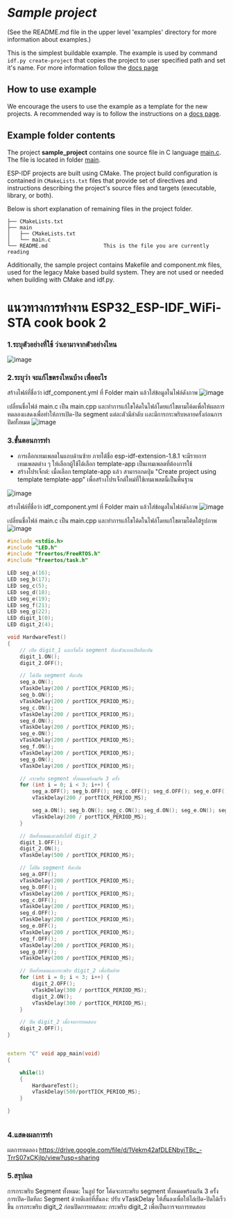 # _Sample project_

(See the README.md file in the upper level 'examples' directory for more information about examples.)

This is the simplest buildable example. The example is used by command `idf.py create-project`
that copies the project to user specified path and set it's name. For more information follow the [docs page](https://docs.espressif.com/projects/esp-idf/en/latest/api-guides/build-system.html#start-a-new-project)



## How to use example
We encourage the users to use the example as a template for the new projects.
A recommended way is to follow the instructions on a [docs page](https://docs.espressif.com/projects/esp-idf/en/latest/api-guides/build-system.html#start-a-new-project).

## Example folder contents

The project **sample_project** contains one source file in C language [main.c](main/main.c). The file is located in folder [main](main).

ESP-IDF projects are built using CMake. The project build configuration is contained in `CMakeLists.txt`
files that provide set of directives and instructions describing the project's source files and targets
(executable, library, or both). 

Below is short explanation of remaining files in the project folder.

```
├── CMakeLists.txt
├── main
│   ├── CMakeLists.txt
│   └── main.c
└── README.md                  This is the file you are currently reading
```
Additionally, the sample project contains Makefile and component.mk files, used for the legacy Make based build system. 
They are not used or needed when building with CMake and idf.py.

# แนวทางการทำงาน ESP32_ESP-IDF_WiFi-STA cook book 2
### 1.ระบุตัวอย่างที่ใช้ ว่าเอามาจากตัวอย่างไหน
 ![image](https://github.com/user-attachments/assets/3fe42a91-f4c6-4e0b-acb1-eb19f0c37037)
### 2.ระบุว่า จะแก้ไขตรงไหนบ้าง เพื่ออะไร
สร้างไฟล์ที่ชื่อว่า idf_component.yml ที่ Folder main แล้วใส่ข้อมูลในไฟล์ดังภาพ
![image](https://github.com/user-attachments/assets/05013342-a471-46c7-a2fa-a183eb171edb)


เปลี่ยนชื่อไฟล์ main.c เป็น main.cpp และทำการแก้ไขโค้ดในไฟล์โดยแก้ไขตามโค้ดเพื่อให้ผลการทดลองเเสดงเพื่อทำให้การเปิด-ปิด segment
แต่ละตัวมีลำดับ เเละมีการกระพริบหลายครั้งก่อนการปิดทั้งหมด 
 ![image](https://github.com/user-attachments/assets/c35fad47-6c7b-4e80-9de2-e16688bca33f)


### 3.ขั้นตอนการทำ

- การเลือกเทมเพลตในแถบด้านซ้าย ภายใต้ชื่อ esp-idf-extension-1.8.1 จะมีรายการเทมเพลตต่าง ๆ ให้เลือกผู้ใช้ได้เลือก template-app เป็นเทมเพลตที่ต้องการใช้
- สร้างโปรเจ็กต์: เมื่อเลือก template-app แล้ว สามารถกดปุ่ม "Create project using template template-app" เพื่อสร้างโปรเจ็กต์ใหม่ที่ใช้เทมเพลตนี้เป็นพื้นฐาน

![image](https://github.com/user-attachments/assets/c95edcab-16bb-4b6c-9f01-cf066d655881)

สร้างไฟล์ที่ชื่อว่า idf_component.yml ที่ Folder main แล้วใส่ข้อมูลในไฟล์ดังภาพ
![image](https://github.com/user-attachments/assets/05013342-a471-46c7-a2fa-a183eb171edb)


เปลี่ยนชื่อไฟล์ main.c เป็น main.cpp และทำการแก้ไขโค้ดในไฟล์โดยแก้ไขตามโค้ดใต้รูปภาพ  
 ![image](https://github.com/user-attachments/assets/c35fad47-6c7b-4e80-9de2-e16688bca33f)


```cpp 
#include <stdio.h>
#include "LED.h"
#include "freertos/FreeRTOS.h"
#include "freertos/task.h"

LED seg_a(16);
LED seg_b(17);
LED seg_c(5);
LED seg_d(18);
LED seg_e(19);
LED seg_f(21);
LED seg_g(22);
LED digit_1(0);
LED digit_2(4);

void HardwareTest()
{
    // เปิด digit_1 และเริ่มไล่ segment ทีละตัวแบบเปิดทีละอัน
    digit_1.ON();
    digit_2.OFF();

    // ไล่เปิด segment ทีละอัน
    seg_a.ON();
    vTaskDelay(200 / portTICK_PERIOD_MS);
    seg_b.ON();
    vTaskDelay(200 / portTICK_PERIOD_MS);
    seg_c.ON();
    vTaskDelay(200 / portTICK_PERIOD_MS);
    seg_d.ON();
    vTaskDelay(200 / portTICK_PERIOD_MS);
    seg_e.ON();
    vTaskDelay(200 / portTICK_PERIOD_MS);
    seg_f.ON();
    vTaskDelay(200 / portTICK_PERIOD_MS);
    seg_g.ON();
    vTaskDelay(200 / portTICK_PERIOD_MS);

    // กระพริบ segment ทั้งหมดพร้อมกัน 3 ครั้ง
    for (int i = 0; i < 3; i++) {
        seg_a.OFF(); seg_b.OFF(); seg_c.OFF(); seg_d.OFF(); seg_e.OFF(); seg_f.OFF(); seg_g.OFF();
        vTaskDelay(200 / portTICK_PERIOD_MS);

        seg_a.ON(); seg_b.ON(); seg_c.ON(); seg_d.ON(); seg_e.ON(); seg_f.ON(); seg_g.ON();
        vTaskDelay(200 / portTICK_PERIOD_MS);
    }

    // ปิดทั้งหมดและสลับไปที่ digit_2
    digit_1.OFF();
    digit_2.ON();
    vTaskDelay(500 / portTICK_PERIOD_MS);

    // ไล่ปิด segment ทีละอัน
    seg_a.OFF();
    vTaskDelay(200 / portTICK_PERIOD_MS);
    seg_b.OFF();
    vTaskDelay(200 / portTICK_PERIOD_MS);
    seg_c.OFF();
    vTaskDelay(200 / portTICK_PERIOD_MS);
    seg_d.OFF();
    vTaskDelay(200 / portTICK_PERIOD_MS);
    seg_e.OFF();
    vTaskDelay(200 / portTICK_PERIOD_MS);
    seg_f.OFF();
    vTaskDelay(200 / portTICK_PERIOD_MS);
    seg_g.OFF();
    vTaskDelay(200 / portTICK_PERIOD_MS);

    // ปิดทั้งหมดและกระพริบ digit_2 เพื่อปิดท้าย
    for (int i = 0; i < 3; i++) {
        digit_2.OFF();
        vTaskDelay(300 / portTICK_PERIOD_MS);
        digit_2.ON();
        vTaskDelay(300 / portTICK_PERIOD_MS);
    }

    // ปิด digit_2 เมื่อจบการทดสอบ
    digit_2.OFF();
}


extern "C" void app_main(void)
{

    while(1)
    {
        HardwareTest();
        vTaskDelay(500/portTICK_PERIOD_MS);
    } 

}



```
### 4.แสดงผลการทำ
ผลการทดลอง 
https://drive.google.com/file/d/1Vekm42afDLENbyiTBc_-TrrS07xCKjlp/view?usp=sharing


### 5.สรุปผล
การกระพริบ Segment ทั้งหมด: ในลูป for โค้ดจะกระพริบ segment ทั้งหมดพร้อมกัน 3 ครั้ง 
การเปิด-ปิดทีละ Segment ด้วยดีเลย์ที่สั้นลง: ปรับ vTaskDelay ให้สั้นลงเพื่อให้ไล่เปิด-ปิดได้เร็วขึ้น 
การกระพริบ digit_2 ก่อนปิดการทดสอบ: กระพริบ digit_2 เพื่อเป็นการจบการทดสอบ


